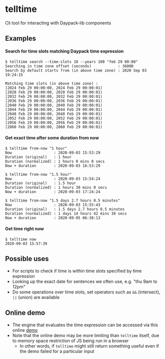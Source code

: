 # telltime
Cli tool for interacting with Daypack-lib components

## Examples

#### Search for time slots matching Daypack time expression

```
$ telltime search --time-slots 10 --years 100 "feb 29 00:00"
Searching in time zone offset (seconds)            : 36000
Search by default starts from (in above time zone) : 2020 Sep 03 19:24:15

Matching time slots (in above time zone) :
[2024 Feb 29 00:00:00, 2024 Feb 29 00:00:01)
[2028 Feb 29 00:00:00, 2028 Feb 29 00:00:01)
[2032 Feb 29 00:00:00, 2032 Feb 29 00:00:01)
[2036 Feb 29 00:00:00, 2036 Feb 29 00:00:01)
[2040 Feb 29 00:00:00, 2040 Feb 29 00:00:01)
[2044 Feb 29 00:00:00, 2044 Feb 29 00:00:01)
[2048 Feb 29 00:00:00, 2048 Feb 29 00:00:01)
[2052 Feb 29 00:00:00, 2052 Feb 29 00:00:01)
[2056 Feb 29 00:00:00, 2056 Feb 29 00:00:01)
[2060 Feb 29 00:00:00, 2060 Feb 29 00:00:01)
```

#### Get exact time after some duration from now

```
$ telltime from-now "1 hour"
Now                   : 2020-09-03 15:53:29
Duration (original)   : 1 hour
Duration (normalized) : 1 hours 0 mins 0 secs
Now + duration        : 2020-09-03 16:53:29
```

```
$ telltime from-now "1.5 hour"
Now                   : 2020-09-03 15:54:24
Duration (original)   : 1.5 hour
Duration (normalized) : 1 hours 30 mins 0 secs
Now + duration        : 2020-09-03 17:24:24
```

```
$ telltime from-now "1.5 days 2.7 hours 0.5 minutes"
Now                   : 2020-09-03 15:55:43
Duration (original)   : 1.5 days 2.7 hours 0.5 minutes
Duration (normalized) : 1 days 14 hours 42 mins 30 secs
Now + duration        : 2020-09-05 06:38:13
```

#### Get time right now

```
$ telltime now
2020-09-03 15:57:39
```

## Possible uses

- For scripts to check if time is within time slots specified by time expression
- Looking up the exact date for sentences we often use, e.g. "thu 9am to 12pm"
- Do some operations over time slots, set operators such as `&&` (intersect), `||` (union) are available

## Online demo

- The engine that evaluates the time expression can be accessed via this online [demo](https://daypack-dev.github.io/time-expr-demo/)
- Note that the online demo may be more limiting than `telltime` itself, due to memory space restriction of JS being run in a browser
  - In other words, if `telltime` might still return something useful even if the demo failed for a particular input
